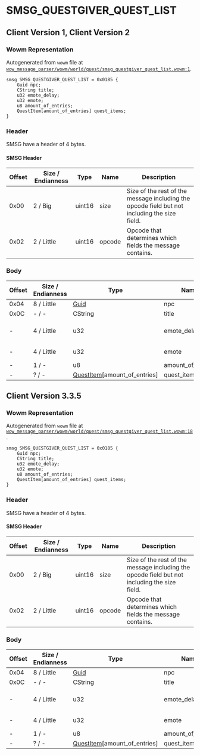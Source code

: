 # SMSG_QUESTGIVER_QUEST_LIST

## Client Version 1, Client Version 2

### Wowm Representation

Autogenerated from `wowm` file at [`wow_message_parser/wowm/world/quest/smsg_questgiver_quest_list.wowm:1`](https://github.com/gtker/wow_messages/tree/main/wow_message_parser/wowm/world/quest/smsg_questgiver_quest_list.wowm#L1).
```rust,ignore
smsg SMSG_QUESTGIVER_QUEST_LIST = 0x0185 {
    Guid npc;
    CString title;
    u32 emote_delay;
    u32 emote;
    u8 amount_of_entries;
    QuestItem[amount_of_entries] quest_items;
}
```
### Header

SMSG have a header of 4 bytes.

#### SMSG Header

| Offset | Size / Endianness | Type   | Name   | Description |
| ------ | ----------------- | ------ | ------ | ----------- |
| 0x00   | 2 / Big           | uint16 | size   | Size of the rest of the message including the opcode field but not including the size field.|
| 0x02   | 2 / Little        | uint16 | opcode | Opcode that determines which fields the message contains.|

### Body

| Offset | Size / Endianness | Type | Name | Description | Comment |
| ------ | ----------------- | ---- | ---- | ----------- | ------- |
| 0x04 | 8 / Little | [Guid](../spec/packed-guid.md) | npc |  |  |
| 0x0C | - / - | CString | title |  |  |
| - | 4 / Little | u32 | emote_delay |  | mangoszero: player emote |
| - | 4 / Little | u32 | emote |  | mangoszero: NPC emote |
| - | 1 / - | u8 | amount_of_entries |  |  |
| - | ? / - | [QuestItem](questitem.md)[amount_of_entries] | quest_items |  |  |

## Client Version 3.3.5

### Wowm Representation

Autogenerated from `wowm` file at [`wow_message_parser/wowm/world/quest/smsg_questgiver_quest_list.wowm:18`](https://github.com/gtker/wow_messages/tree/main/wow_message_parser/wowm/world/quest/smsg_questgiver_quest_list.wowm#L18).
```rust,ignore
smsg SMSG_QUESTGIVER_QUEST_LIST = 0x0185 {
    Guid npc;
    CString title;
    u32 emote_delay;
    u32 emote;
    u8 amount_of_entries;
    QuestItem[amount_of_entries] quest_items;
}
```
### Header

SMSG have a header of 4 bytes.

#### SMSG Header

| Offset | Size / Endianness | Type   | Name   | Description |
| ------ | ----------------- | ------ | ------ | ----------- |
| 0x00   | 2 / Big           | uint16 | size   | Size of the rest of the message including the opcode field but not including the size field.|
| 0x02   | 2 / Little        | uint16 | opcode | Opcode that determines which fields the message contains.|

### Body

| Offset | Size / Endianness | Type | Name | Description | Comment |
| ------ | ----------------- | ---- | ---- | ----------- | ------- |
| 0x04 | 8 / Little | [Guid](../spec/packed-guid.md) | npc |  |  |
| 0x0C | - / - | CString | title |  |  |
| - | 4 / Little | u32 | emote_delay |  | mangoszero: player emote |
| - | 4 / Little | u32 | emote |  | mangoszero: NPC emote |
| - | 1 / - | u8 | amount_of_entries |  |  |
| - | ? / - | [QuestItem](questitem.md)[amount_of_entries] | quest_items |  |  |


